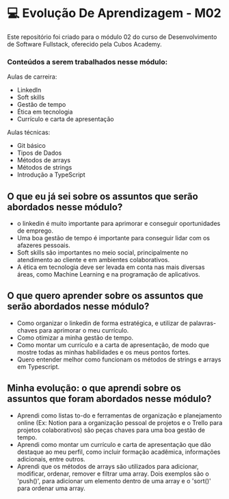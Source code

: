 # 💻 Evolução De Aprendizagem - M02

Este repositório foi criado para o módulo 02 do curso de Desenvolvimento de Software Fullstack, oferecido pela Cubos Academy.

### Conteúdos a serem trabalhados nesse módulo:

Aulas de carreira:

- LinkedIn
- Soft skills
- Gestão de tempo
- Ética em tecnologia
- Currículo e carta de apresentação
  
Aulas técnicas:

- Git básico
- Tipos de Dados
- Métodos de arrays
- Métodos de strings
- Introdução a TypeScript
  

## O que eu já sei sobre os assuntos que serão abordados nesse módulo?

- o linkedin é muito importante para aprimorar e conseguir oportunidades de emprego.
- Uma boa gestão de tempo é importante para conseguir lidar com os afazeres pessoais.
- Soft skills são importantes no meio social, principalmente no atendimento ao cliente e em ambientes colaborativos.
- A ética em tecnologia deve ser levada em conta nas mais diversas áreas, como Machine Learning e na programação de aplicativos.

## O que quero aprender sobre os assuntos que serão abordados nesse módulo?

- Como organizar o linkedin de forma estratégica, e utilizar de palavras-chaves para aprimorar o meu currículo. 
- Como otimizar a minha gestão de tempo.
- Como montar um currículo e a carta de apresentação, de modo que mostre todas as minhas habilidades e os meus pontos fortes.
- Quero entender melhor como funcionam os métodos de strings e arrays em Typescript. 

## Minha evolução: o que aprendi sobre os assuntos que foram abordados nesse módulo?

- Aprendi como listas to-do e ferramentas de organização e planejamento online (Ex: Notion para a organização pessoal de projetos e o Trello para projetos colaborativos) são peças chaves para uma boa gestão de tempo.
- Aprendi como montar um currículo e carta de apresentação que dão destaque ao meu perfil, como incluir formação acadêmica, informações adicionais, entre outros.
- Aprendi que os métodos de arrays são utilizados para adicionar, modificar, ordenar, remover e filtrar uma array. Dois exemplos são o 'push()', para adicionar um elemento dentro de uma array e o 'sort()' para ordenar uma array. 
